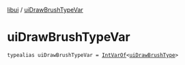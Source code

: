 [libui](index.md) / [uiDrawBrushTypeVar](./ui-draw-brush-type-var.md)

# uiDrawBrushTypeVar

`typealias uiDrawBrushTypeVar = `[`IntVarOf`](../kotlinx.cinterop/-int-var-of/index.md)`<`[`uiDrawBrushType`](ui-draw-brush-type.md)`>`